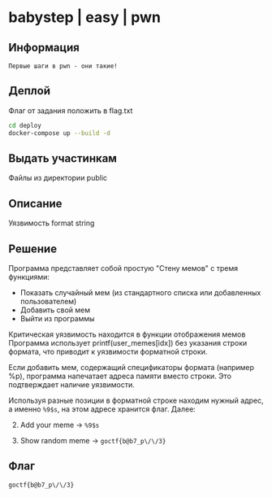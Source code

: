 
# babystep | easy | pwn

## Информация

```
Первые шаги в pwn - они такие!
```

## Деплой

Флаг от задания положить в flag.txt

```sh
cd deploy
docker-compose up --build -d
```

## Выдать участинкам

Файлы из директории public

## Описание

Уязвимость format string

## Решение

Программа представляет собой простую "Стену мемов" с тремя функциями:

- Показать случайный мем (из стандартного списка или добавленных пользователем)
- Добавить свой мем
- Выйти из программы

Критическая уязвимость находится в функции отображения мемов
Программа использует printf(user_memes[idx]) без указания строки формата, что приводит к уязвимости форматной строки.

Если добавить мем, содержащий спецификаторы формата (например %p), программа напечатает адреса памяти вместо строки. Это подтверждает наличие уязвимости.

Используя разные позиции в форматной строке находим нужный адрес, а именно `%9$s`, на этом адресе хранится флаг.
Далее:

2. Add your meme -> `%9$s`

1. Show random meme -> `goctf{b@b7_p\/\/3}`


## Флаг

`goctf{b@b7_p\/\/3}`

  


